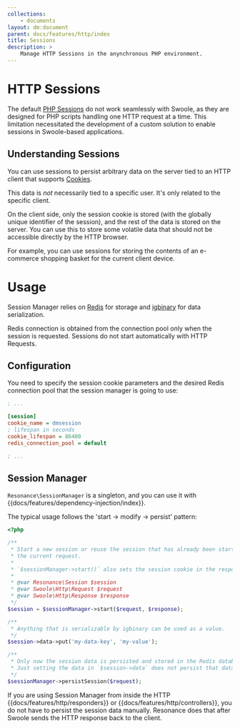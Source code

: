 ```yaml
---
collections: 
    - documents
layout: dm:document
parent: docs/features/http/index
title: Sessions
description: >
    Manage HTTP Sessions in the anynchronous PHP environment.
---
```


# HTTP Sessions

The default [PHP Sessions](https://www.php.net/manual/en/intro.session.php)
do not work seamlessly with Swoole, as they are designed for PHP scripts 
handling one HTTP request at a time. This limitation necessitated the 
development of a custom solution to enable sessions in Swoole-based 
applications.

## Understanding Sessions

You can use sessions to persist arbitrary data on the server tied to an HTTP 
client that supports 
[Cookies](https://developer.mozilla.org/en-US/docs/Web/HTTP/Cookies).

This data is *not* necessarily tied to a specific user. It's only related to 
the specific client. 

On the client side, only the session cookie is stored (with the globally unique 
identifier of the session), and the rest of the data is stored on the server. 
You can use this to store some volatile data that should not be accessible 
directly by the HTTP browser.

For example, you can use sessions for storing the contents of an e-commerce 
shopping basket for the current client device.

# Usage

Session Manager relies on [Redis](https://redis.io/) for storage and 
[igbinary](https://www.php.net/manual/en/intro.igbinary.php) for data
serialization.

Redis connection is obtained from the connection pool only
when the session is requested. Sessions do not start automatically with
HTTP Requests.

## Configuration

You need to specify the session cookie parameters and the desired Redis 
connection pool that the session manager is going to use:

```ini file:config.ini
; ...

[session]
cookie_name = dmsession
; lifespan in seconds
cookie_lifespan = 86400
redis_connection_pool = default

; ...
```

## Session Manager

`Resonance\SessionManager` is a singleton, and you can use it with
{{docs/features/dependency-injection/index}}.

The typical usage follows the 'start -> modify -> persist' pattern:

```php
<?php

/**
 * Start a new session or reuse the session that has already been started for
 * the current request.
 * 
 * `$sessionManager->start()` also sets the session cookie in the response.
 * 
 * @var Resonance\Session $session
 * @var Swoole\Http\Request $request
 * @var Swoole\Http\Response $response
 */
$session = $sessionManager->start($request, $response);

/**
 * Anything that is serializable by igbinary can be used as a value.
 */
$session->data->put('my-data-key', 'my-value');

/**
 * Only now the session data is persisted and stored in the Redis database.
 * Just setting the data in `$session->data` does not persist that data.
 */
$sessionManager->persistSession($request);
```

If you are using Session Manager from inside the HTTP
{{docs/features/http/responders}} or {{docs/features/http/controllers}}, you
do not have to persist the session data manually. Resonance does that 
after Swoole sends the HTTP response back to the client.
